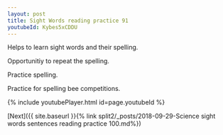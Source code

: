 ```yaml
---
layout: post
title: Sight Words reading practice 91
youtubeId: Kybes5xCDDU
---
```

 
 
Helps to learn sight words and their spelling.

Opportunitiy to repeat the spelling. 

Practice spelling. 
 
Practice for spelling bee competitions. 
 
{% include youtubePlayer.html id=page.youtubeId %}
 
 

[Next]({{ site.baseurl }}{% link  split2/_posts/2018-09-29-Science sight words sentences reading practice 100.md%})
 
